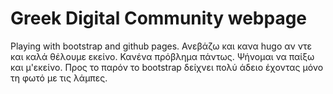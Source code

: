 # Greek Digital Community webpage

Playing with bootstrap and github pages. Ανεβάζω και κανα hugo αν ντε και καλά θέλουμε εκείνο. Κανένα πρόβλημα πάντως. Ψήνομαι να παίξω και μ'εκείνο. Προς το παρόν το bootstrap δείχνει πολύ άδειο έχοντας μόνο τη φωτό με τις λάμπες.
